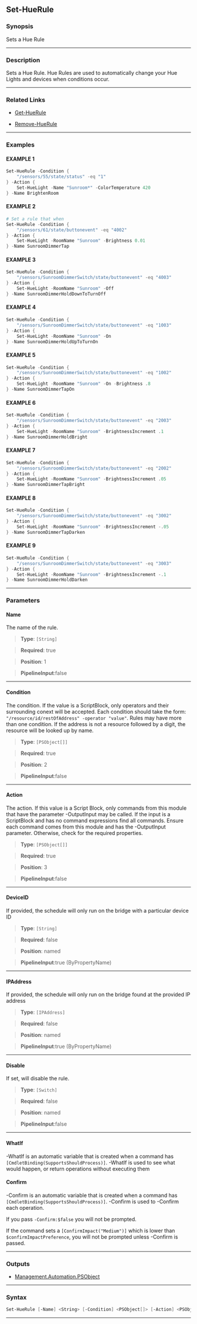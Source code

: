 
Set-HueRule
-----------
### Synopsis
Sets a Hue Rule

---
### Description

Sets a Hue Rule.  Hue Rules are used to automatically change your Hue Lights and devices when conditions occur.

---
### Related Links
* [Get-HueRule](Get-HueRule.md)



* [Remove-HueRule](Remove-HueRule.md)



---
### Examples
#### EXAMPLE 1
```PowerShell
Set-HueRule -Condition {
    "/sensors/55/state/status" -eq "1"
} -Action {
    Set-HueLight -Name "Sunroom*" -ColorTemperature 420
} -Name BrightenRoom
```

#### EXAMPLE 2
```PowerShell
# Set a rule that when 
Set-HueRule -Condition {
    "/sensors/61/state/buttonevent" -eq "4002"
} -Action {
    Set-HueLight -RoomName "Sunroom" -Brightness 0.01
} -Name SunroomDimmerTap
```

#### EXAMPLE 3
```PowerShell
Set-HueRule -Condition {
    "/sensors/SunroomDimmerSwitch/state/buttonevent" -eq "4003"
} -Action {
    Set-HueLight -RoomName "Sunroom" -Off
} -Name SunroomDimmerHoldDownToTurnOff
```

#### EXAMPLE 4
```PowerShell
Set-HueRule -Condition {
    "/sensors/SunroomDimmerSwitch/state/buttonevent" -eq "1003"
} -Action {
    Set-HueLight -RoomName "Sunroom" -On
} -Name SunroomDimmerHoldUpToTurnOn
```

#### EXAMPLE 5
```PowerShell
Set-HueRule -Condition {
    "/sensors/SunroomDimmerSwitch/state/buttonevent" -eq "1002"
} -Action {
    Set-HueLight -RoomName "Sunroom" -On -Brightness .8
} -Name SunroomDimmerTapOn
```

#### EXAMPLE 6
```PowerShell
Set-HueRule -Condition {
    "/sensors/SunroomDimmerSwitch/state/buttonevent" -eq "2003"
} -Action {
    Set-HueLight -RoomName "Sunroom" -BrightnessIncrement .1
} -Name SunroomDimmerHoldBright
```

#### EXAMPLE 7
```PowerShell
Set-HueRule -Condition {
    "/sensors/SunroomDimmerSwitch/state/buttonevent" -eq "2002"
} -Action {
    Set-HueLight -RoomName "Sunroom" -BrightnessIncrement .05
} -Name SunroomDimmerTapBright
```

#### EXAMPLE 8
```PowerShell
Set-HueRule -Condition {
    "/sensors/SunroomDimmerSwitch/state/buttonevent" -eq "3002"
} -Action {
    Set-HueLight -RoomName "Sunroom" -BrightnessIncrement -.05
} -Name SunroomDimmerTapDarken
```

#### EXAMPLE 9
```PowerShell
Set-HueRule -Condition {
    "/sensors/SunroomDimmerSwitch/state/buttonevent" -eq "3003"
} -Action {
    Set-HueLight -RoomName "Sunroom" -BrightnessIncrement -.1
} -Name SunroomDimmerHoldDarken
```

---
### Parameters
#### **Name**

The name of the rule.



> **Type**: ```[String]```

> **Required**: true

> **Position**: 1

> **PipelineInput**:false



---
#### **Condition**

The condition.
If the value is a ScriptBlock, only operators and their surrounding conext will be accepted.
Each condition should take the form: `"/resource/id/restOfAddress" -operator "value"`.
Rules may have more than one condition.
If the address is not a resource followed by a digit, the resource will be looked up by name.



> **Type**: ```[PSObject[]]```

> **Required**: true

> **Position**: 2

> **PipelineInput**:false



---
#### **Action**

The action.
If this value is a Script Block, only commands from this module that have the parameter -OutputInput may be called.
If the input is a ScriptBlock
and has no command expressions
find all commands.
Ensure each command
comes from this module
and has the -OutputInput parameter.
Otherwise, check for the required properties.



> **Type**: ```[PSObject[]]```

> **Required**: true

> **Position**: 3

> **PipelineInput**:false



---
#### **DeviceID**

If provided, the schedule will only run on the bridge with a particular device ID



> **Type**: ```[String]```

> **Required**: false

> **Position**: named

> **PipelineInput**:true (ByPropertyName)



---
#### **IPAddress**

If provided, the schedule will only run on the bridge found at the provided IP address



> **Type**: ```[IPAddress]```

> **Required**: false

> **Position**: named

> **PipelineInput**:true (ByPropertyName)



---
#### **Disable**

If set, will disable the rule.



> **Type**: ```[Switch]```

> **Required**: false

> **Position**: named

> **PipelineInput**:false



---
#### **WhatIf**
-WhatIf is an automatic variable that is created when a command has ```[CmdletBinding(SupportsShouldProcess)]```.
-WhatIf is used to see what would happen, or return operations without executing them
#### **Confirm**
-Confirm is an automatic variable that is created when a command has ```[CmdletBinding(SupportsShouldProcess)]```.
-Confirm is used to -Confirm each operation.
    
If you pass ```-Confirm:$false``` you will not be prompted.
    
    
If the command sets a ```[ConfirmImpact("Medium")]``` which is lower than ```$confirmImpactPreference```, you will not be prompted unless -Confirm is passed.

---
### Outputs
* [Management.Automation.PSObject](https://learn.microsoft.com/en-us/dotnet/api/System.Management.Automation.PSObject)




---
### Syntax
```PowerShell
Set-HueRule [-Name] <String> [-Condition] <PSObject[]> [-Action] <PSObject[]> [-DeviceID <String>] [-IPAddress <IPAddress>] [-Disable] [-WhatIf] [-Confirm] [<CommonParameters>]
```
---


